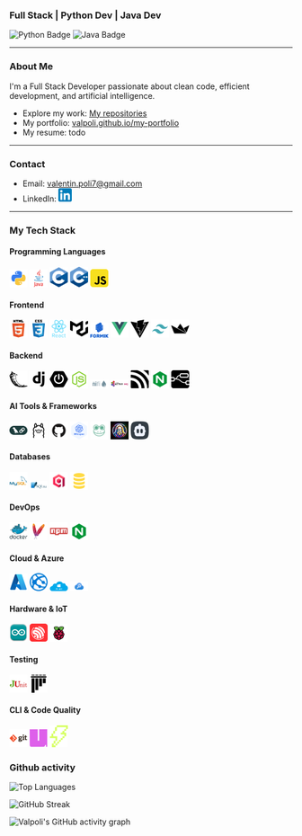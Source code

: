 <h3>Full Stack | Python Dev | Java Dev</h3>

<p>
  <img src="https://img.shields.io/badge/python-3.12-yellow" alt="Python Badge"/>
  <img src="https://img.shields.io/badge/java-orange" alt="Java Badge"/>
</p>

---

### About Me

I'm a Full Stack Developer passionate about clean code, efficient development, and artificial intelligence.

- Explore my work: [My repositories](https://github.com/Valpoli?tab=repositories)  
- My portfolio: [valpoli.github.io/my-portfolio](https://valpoli.github.io/my-portfolio/)  
- My resume: todo  

---

### Contact

- Email: valentin.poli7@gmail.com  
- LinkedIn: [<img src="./icons/linkedin_icon.svg" width="24" alt="LinkedIn"/>](https://linkedin.com/in/liynkpgf9hek46mdtguibozauliaztbj2sehqbc)

---

### My Tech Stack

#### Programming Languages
<p align="left">
  <img src="./icons/python_icon.png" width="32" alt="Python"/>
  <img src="./icons/java_icon.png" width="32" alt="Java"/>
  <img src="./icons/c_icon.svg" width="32" alt="C"/>
  <img src="./icons/cpp_icon.svg" width="32" alt="C++"/>
  <img src="./icons/js_icon.svg" width="32" alt="JavaScript"/>
</p>

#### Frontend
<p align="left">
  <img src="./icons/html_icon.png" width="32" alt="HTML"/>
  <img src="./icons/css_icon.png" width="32" alt="CSS"/>
  <img src="./icons/react_icon.png" width="32" alt="React"/>
  <img src="./icons/mui_icon.svg" width="32" alt="Material UI"/>
  <img src="./icons/formik_icon.png" width="32" alt="Formik"/>
  <img src="./icons/vue_icon.svg" width="32" alt="Vue.js"/>
  <img src="./icons/vite_icon.svg" width="32" alt="Vite"/>
  <img src="./icons/tailwind_icon.png" width="32" alt="Tailwind"/>
  <img src="./icons/streamlit_icon.svg" width="32" alt="Streamlit"/>
</p>

#### Backend
<p align="left">
  <img src="./icons/flask_icon.png" width="32" alt="Flask"/>
  <img src="./icons/django_icon.png" width="32" alt="Django"/>
  <img src="./icons/springboot_icon.png" width="32" alt="Spring Boot"/>
  <img src="./icons/nodejs_icon.svg" width="32" alt="Node.js"/>
  <img src="./icons/nifi_icon.svg" width="32" alt="Apache NiFi"/>
  <img src="./icons/activemq_icon.svg" width="32" alt="ActiveMQ"/>
  <img src="./icons/mqtt_icon.svg" width="32" alt="MQTT"/>
  <img src="./icons/nginx_icon.svg" width="32" alt="Nginx"/>
  <img src="./icons/nodered_icon.svg" width="32" alt="Node-RED"/>
</p>

#### AI Tools & Frameworks
<p align="left">
  <img src="./icons/langchain_icon.png" width="32" alt="LangChain"/>
  <img src="./icons/ollama_icon.png" width="32" alt="Ollama"/>
  <img src="./icons/githubmodels_icon.png" width="32" alt="GitHub Models"/>
  <img src="./icons/whisper_icon.png" width="32" alt="Whisper"/>
  <img src="./icons/coqui_icon.png" width="32" alt="CoquiTTS"/>
  <img src="./icons/leonardo_icon.jpg" width="32" alt="LeonardoAI"/>
  <img src="./icons/cline_icon.png" width="32" alt="Cline"/>
</p>

#### Databases
<p align="left">
  <img src="./icons/mysql_icon.png" width="32" alt="MySQL"/>
  <img src="./icons/sqlite_icon.svg" width="32" alt="SQLite"/>
  <img src="./icons/qdrant_icon.png" width="32" alt="Qdrant"/>
  <img src="./icons/sql_icon.png" width="32" alt="SQL"/>
</p>

#### DevOps
<p align="left">
  <img src="./icons/docker_icon.png" width="32" alt="Docker"/>
  <img src="./icons/maven_icon.svg" width="32" alt="Maven"/>
  <img src="./icons/npm_icon.svg" width="32" alt="npm"/>
  <img src="./icons/nginx_icon.svg" width="32" alt="Nginx"/>
</p>

#### Cloud & Azure
<p align="left">
  <img src="./icons/azure_icon.png" width="32" alt="Azure"/>
  <img src="./icons/azureweb_icon.png" width="32" alt="Azure Web App"/>
  <img src="./icons/azurestorage_icon.png" width="32" alt="Azure Storage"/>
  <img src="./icons/azuresearch_icon.png" width="32" alt="Azure Search"/>
</p>

#### Hardware & IoT
<p align="left">
  <img src="./icons/arduino_icon.png" width="32" alt="Arduino"/>
  <img src="./icons/esp32_icon.svg" width="32" alt="ESP32"/>
  <img src="./icons/rasp_icon.svg" width="32" alt="Raspberry Pi"/>
</p>

#### Testing
<p align="left">
  <img src="./icons/junit_icon.png" width="32" alt="JUnit"/>
  <img src="./icons/pytest_icon.svg" width="32" alt="pytest"/>
</p>

#### CLI & Code Quality
<p align="left">
  <img src="./icons/git_icon.png" width="32" alt="Git"/>
  <img src="./icons/uv_icon.png" width="32" alt="Uv"/>
  <img src="./icons/ruff_icon.svg" width="32" alt="Ruff"/>
</p>

### Github activity

![Top Languages](https://github-readme-stats.vercel.app/api/top-langs?username=valpoli&locale=en&layout=compact&card_width=320&hide_border=false)

![GitHub Streak](https://streak-stats.demolab.com/?user=valpoli&card_width=1000)

![Valpoli's GitHub activity graph](https://github-readme-activity-graph.vercel.app/graph?username=valpoli&theme=github-compact)
